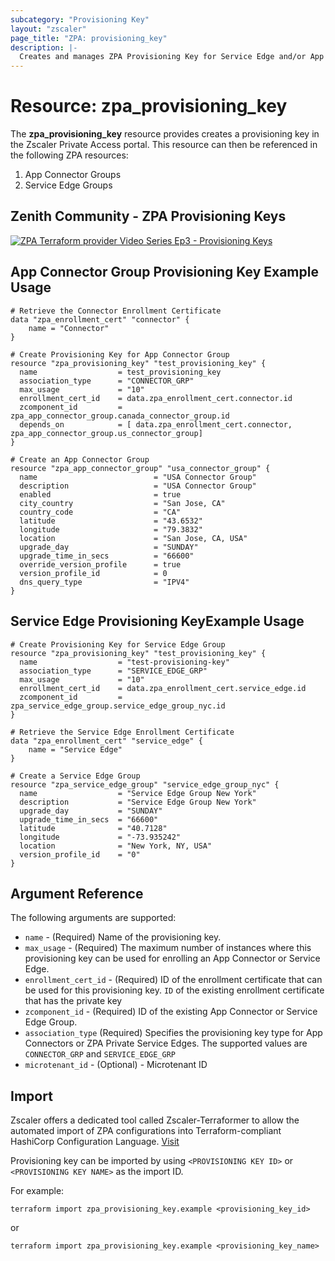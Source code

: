 ```yaml
---
subcategory: "Provisioning Key"
layout: "zscaler"
page_title: "ZPA: provisioning_key"
description: |-
  Creates and manages ZPA Provisioning Key for Service Edge and/or App Connector Groups.
---
```


# Resource: zpa_provisioning_key

The **zpa_provisioning_key** resource provides creates a provisioning key in the Zscaler Private Access portal. This resource can then be referenced in the following ZPA resources:

1. App Connector Groups
2. Service Edge Groups

## Zenith Community - ZPA Provisioning Keys

[![ZPA Terraform provider Video Series Ep3 - Provisioning Keys](https://raw.githubusercontent.com/zscaler/terraform-provider-zpa/master/images/zpa_provisioning_key.svg)](https://community.zscaler.com/zenith/s/question/0D54u00009evlEnCAI/video-zpa-terraform-provider-video-series-ep3-provisioning-keys)

## App Connector Group Provisioning Key Example Usage

```hcl
# Retrieve the Connector Enrollment Certificate
data "zpa_enrollment_cert" "connector" {
    name = "Connector"
}

# Create Provisioning Key for App Connector Group
resource "zpa_provisioning_key" "test_provisioning_key" {
  name                  = test_provisioning_key
  association_type      = "CONNECTOR_GRP"
  max_usage             = "10"
  enrollment_cert_id    = data.zpa_enrollment_cert.connector.id
  zcomponent_id         = zpa_app_connector_group.canada_connector_group.id
  depends_on            = [ data.zpa_enrollment_cert.connector, zpa_app_connector_group.us_connector_group]
}

# Create an App Connector Group
resource "zpa_app_connector_group" "usa_connector_group" {
  name                          = "USA Connector Group"
  description                   = "USA Connector Group"
  enabled                       = true
  city_country                  = "San Jose, CA"
  country_code                  = "CA"
  latitude                      = "43.6532"
  longitude                     = "79.3832"
  location                      = "San Jose, CA, USA"
  upgrade_day                   = "SUNDAY"
  upgrade_time_in_secs          = "66600"
  override_version_profile      = true
  version_profile_id            = 0
  dns_query_type                = "IPV4"
}
```

## Service Edge Provisioning KeyExample Usage

```hcl
# Create Provisioning Key for Service Edge Group
resource "zpa_provisioning_key" "test_provisioning_key" {
  name                  = "test-provisioning-key"
  association_type      = "SERVICE_EDGE_GRP"
  max_usage             = "10"
  enrollment_cert_id    = data.zpa_enrollment_cert.service_edge.id
  zcomponent_id         = zpa_service_edge_group.service_edge_group_nyc.id
}

# Retrieve the Service Edge Enrollment Certificate
data "zpa_enrollment_cert" "service_edge" {
    name = "Service Edge"
}

# Create a Service Edge Group
resource "zpa_service_edge_group" "service_edge_group_nyc" {
  name                  = "Service Edge Group New York"
  description           = "Service Edge Group New York"
  upgrade_day           = "SUNDAY"
  upgrade_time_in_secs  = "66600"
  latitude              = "40.7128"
  longitude             = "-73.935242"
  location              = "New York, NY, USA"
  version_profile_id    = "0"
}
```

## Argument Reference

The following arguments are supported:

* `name` - (Required) Name of the provisioning key.
* `max_usage` - (Required) The maximum number of instances where this provisioning key can be used for enrolling an App Connector or Service Edge.
* `enrollment_cert_id` - (Required) ID of the enrollment certificate that can be used for this provisioning key. `ID` of the existing enrollment certificate that has the private key
* `zcomponent_id` - (Required) ID of the existing App Connector or Service Edge Group.
* `association_type` (Required) Specifies the provisioning key type for App Connectors or ZPA Private Service Edges. The supported values are `CONNECTOR_GRP` and `SERVICE_EDGE_GRP`
* `microtenant_id` - (Optional) - Microtenant ID

## Import

Zscaler offers a dedicated tool called Zscaler-Terraformer to allow the automated import of ZPA configurations into Terraform-compliant HashiCorp Configuration Language.
[Visit](https://github.com/zscaler/zscaler-terraformer)

Provisioning key can be imported by using `<PROVISIONING KEY ID>` or `<PROVISIONING KEY NAME>` as the import ID.

For example:

```shell
terraform import zpa_provisioning_key.example <provisioning_key_id>
```

or

```shell
terraform import zpa_provisioning_key.example <provisioning_key_name>
```
